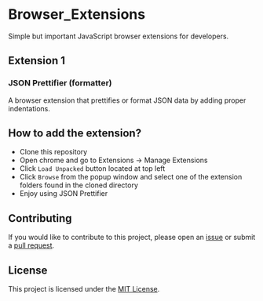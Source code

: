 # Browser_Extensions
Simple but important JavaScript browser extensions for developers.

## Extension 1
### JSON Prettifier (formatter)
A browser extension that prettifies or format JSON data by adding proper indentations.

## How to add the extension?
* Clone this repository
* Open chrome and go to  Extensions -> Manage Extensions
* Click `Load Unpacked` button located at top left
* Click `Browse` from the popup window and select one of the extension folders found in the cloned directory
* Enjoy using JSON Prettifier

## Contributing

If you would like to contribute to this project, please open an [issue](https://github.com/Bekione/Browser_Extensions/issues) or submit a [pull request](https://github.com/Bekione/Browser_Extensions/pulls).

## License

This project is licensed under the [MIT License](https://opensource.org/licenses/MIT).
